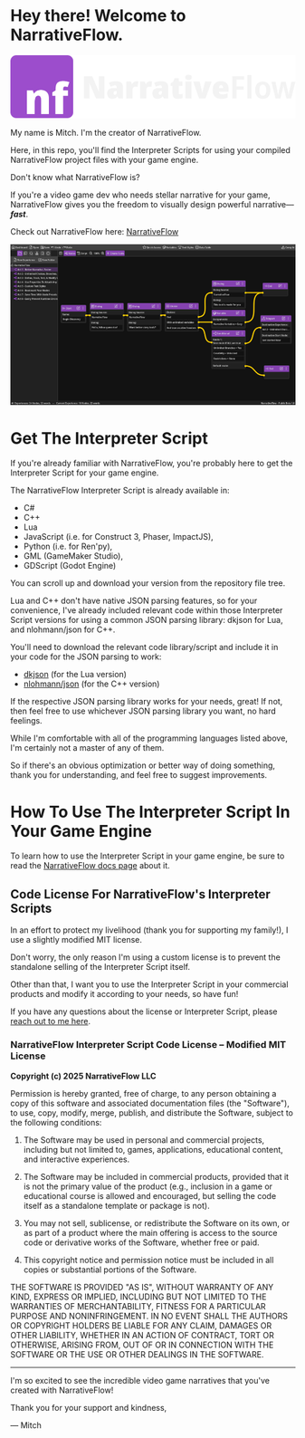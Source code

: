 # Hey there! Welcome to NarrativeFlow.

![NarrativeFlow Logo](/assets/NarrativeFlow-Logo-With-Text.webp)

My name is Mitch. I'm the creator of NarrativeFlow.

Here, in this repo, you'll find the Interpreter Scripts for using your compiled NarrativeFlow project files with your game engine.

Don't know what NarrativeFlow is?

If you're a video game dev who needs stellar narrative for your game, NarrativeFlow gives you the freedom to visually design powerful narrative—***fast***.

Check out NarrativeFlow here: [NarrativeFlow](https://narrativeflow.dev)

![NarrativeFlow Interface](/assets/Welcome-To-NarrativeFlow.webp)

# Get The Interpreter Script

If you're already familiar with NarrativeFlow, you're probably here to get the Interpreter Script for your game engine.

The NarrativeFlow Interpreter Script is already available in:
- C#
- C++
- Lua
- JavaScript (i.e. for Construct 3, Phaser, ImpactJS),
- Python (i.e. for Ren'py),
- GML (GameMaker Studio),
- GDScript (Godot Engine)

You can scroll up and download your version from the repository file tree.

Lua and C++ don't have native JSON parsing features, so for your convenience, I've already included relevant code within those Interpreter Script versions for using a common JSON parsing library: dkjson for Lua, and nlohmann/json for C++.

You'll need to download the relevant code library/script and include it in your code for the JSON parsing to work:
- [dkjson](https://dkolf.de/dkjson-lua/) (for the Lua version)
- [nlohmann/json](https://github.com/nlohmann/json) (for the C++ version)

If the respective JSON parsing library works for your needs, great! If not, then feel free to use whichever JSON parsing library you want, no hard feelings.

While I'm comfortable with all of the programming languages listed above, I'm certainly not a master of any of them.

So if there's an obvious optimization or better way of doing something, thank you for understanding, and feel free to suggest improvements.

# How To Use The Interpreter Script In Your Game Engine

To learn how to use the Interpreter Script in your game engine, be sure to read the [NarrativeFlow docs page](https://narrativeflow.dev/narrativeflow-docs/Using+NarrativeFlow+With+Your+Game+Engine) about it.

## Code License For NarrativeFlow's Interpreter Scripts

In an effort to protect my livelihood (thank you for supporting my family!), I use a slightly modified MIT license.

Don't worry, the only reason I'm using a custom license is to prevent the standalone selling of the Interpreter Script itself.

Other than that, I want you to use the Interpreter Script in your commercial products and modify it according to your needs, so have fun!

If you have any questions about the license or Interpreter Script, please [reach out to me here](https://narrativeflow.dev/lets-talk).

### NarrativeFlow Interpreter Script Code License – Modified MIT License

**Copyright (c) 2025 NarrativeFlow LLC**

Permission is hereby granted, free of charge, to any person obtaining a copy of this software and associated documentation files (the "Software"), to use, copy, modify, merge, publish, and distribute the Software, subject to the following conditions:

1. The Software may be used in personal and commercial projects, including but not limited to, games, applications, educational content, and interactive experiences.

2. The Software may be included in commercial products, provided that it is not the primary value of the product (e.g., inclusion in a game or educational course is allowed and encouraged, but selling the code itself as a standalone template or package is not).

3. You may not sell, sublicense, or redistribute the Software on its own, or as part of a product where the main offering is access to the source code or derivative works of the Software, whether free or paid.

4. This copyright notice and permission notice must be included in all copies or substantial portions of the Software.

THE SOFTWARE IS PROVIDED "AS IS", WITHOUT WARRANTY OF ANY KIND, EXPRESS OR IMPLIED, INCLUDING BUT NOT LIMITED TO THE WARRANTIES OF MERCHANTABILITY, FITNESS FOR A PARTICULAR PURPOSE AND NONINFRINGEMENT. IN NO EVENT SHALL THE AUTHORS OR COPYRIGHT HOLDERS BE LIABLE FOR ANY CLAIM, DAMAGES OR OTHER LIABILITY, WHETHER IN AN ACTION OF CONTRACT, TORT OR OTHERWISE, ARISING FROM, OUT OF OR IN CONNECTION WITH THE SOFTWARE OR THE USE OR OTHER DEALINGS IN THE SOFTWARE.

---

I'm so excited to see the incredible video game narratives that you've created with NarrativeFlow!

Thank you for your support and kindness,

— Mitch
